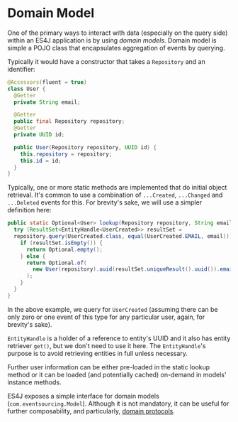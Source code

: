 # Domain Model

One of the primary ways to interact with data (especially on the query side) within an ES4J application is by using *domain models*. Domain model is
simple a POJO class that encapsulates aggregation of events by querying.

Typically it would have a constructor that takes a `Repository` and an identifier:


```java
@Accessors(fluent = true)
class User {
  @Getter
  private String email;

  @Getter
  public final Repository repository;
  @Getter
  private UUID id;

  public User(Repository repository, UUID id) {
    this.repository = repository;
    this.id = id;
  }
}
```

Typically, one or more static methods are implemented that do initial object
retrieval. It's common to use a combination of `...Created`, `...Changed` and `...Deleted` events for this. For brevity's sake, we will use a simpler definition here:

```java
public static Optional<User> lookup(Repository repository, String email) {
  try (ResultSet<EntityHandle<UserCreated>> resultSet =
  repository.query(UserCreated.class, equal(UserCreated.EMAIL, email))) {
    if (resultSet.isEmpty()) {
      return Optional.empty();
    } else {
      return Optional.of(
        new User(repository).uuid(resultSet.uniqueResult().uuid()).email(email)
      );
    }
  }
}
```

In the above example, we query for `UserCreated` (assuming there can be only zero or one event of this type for any particular user, again, for brevity's sake).

`EntityHandle` is a holder of a reference to entity's UUID and it also has entity retriever `get()`, but we don't need to use it here. The `EntityHandle`'s purpose is to avoid retrieving entities in full unless necessary.

Further user information can be either pre-loaded in the static lookup method
or it can be loaded (and potentially cached) on-demand in models' instance methods.

ES4J exposes a simple interface for domain models (`com.eventsourcing.Model`). Although it is not mandatory, it can be useful for further composability, and particularly, [domain protocols](domain_protocol.md).
